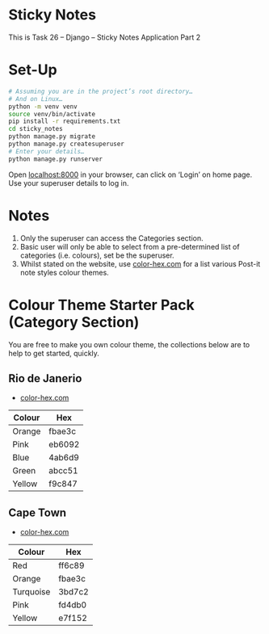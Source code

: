 # Sticky Notes

This is Task 26 – Django – Sticky Notes Application Part 2

# Set-Up

```bash
# Assuming you are in the project’s root directory…
# And on Linux…
python -m venv venv
source venv/bin/activate
pip install -r requirements.txt
cd sticky_notes
python manage.py migrate
python manage.py createsuperuser
# Enter your details…
python manage.py runserver
```

Open [localhost:8000](http://localhost:8000) in your browser, can click on ‘Login’ on home page. Use your superuser details to log in.

# Notes

1. Only the superuser can access the Categories section.
2. Basic user will only be able to select from a pre-determined list of categories (i.e. colours), set be the superuser.
3. Whilst stated on the website, use [color-hex.com](https://www.color-hex.com/) for a list various Post-it note styles colour themes.

# Colour Theme Starter Pack (Category Section)

You are free to make you own colour theme, the collections below are to help to
get started, quickly.

## Rio de Janerio

- [color-hex.com](https://www.color-hex.com/color-palette/23469)

| Colour | Hex    |
| ------ | ------ |
| Orange | fbae3c |
| Pink   | eb6092 |
| Blue   | 4ab6d9 |
| Green  | abcc51 |
| Yellow | f9c847 |

## Cape Town

- [color-hex.com](https://www.color-hex.com/color-palette/23476)

| Colour    | Hex    |
| --------- | ------ |
| Red       | ff6c89 |
| Orange    | fbae3c |
| Turquoise | 3bd7c2 |
| Pink      | fd4db0 |
| Yellow    | e7f152 |
